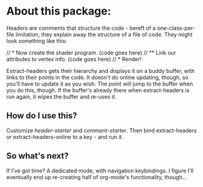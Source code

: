 # About this package:

Headers are comments that structure the code - bereft of a
one-class-per-file limitation, they explain away the structure of a
file of code.  They might look something like this:

// * Now create the shader program.
(code goes here)
// ** Link our attributes to vertex info. 
(code goes here)
// * Render!

Extract-headers gets their hierarchy and displays it on a buddy
buffer, with links to their points in the code. It doesn't do online
updating, though, so you'll have to update it as you wish. The point
will jump to the buffer when you do this, though. If the buffer's
already there when extract-headers is run again, it wipes the buffer
and re-uses it.

## How do I use this?

Customize *header-starter* and *comment-starter*. Then bind
extract-headers or extract-headers-online to a key - and run it. 

## So what's next?

If I've got time? A dedicated mode, with navigation keybindings. I
figure I'll eventually end up re-creating half of org-mode's
functionality, though...
